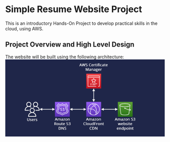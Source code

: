 # Simple Resume Website Project

This is an introductory Hands-On Project to develop practical skills in the cloud, using AWS. 

## Project Overview and High Level Design

The website will be built using the following architecture:
![My Image](images/architecture.png)
